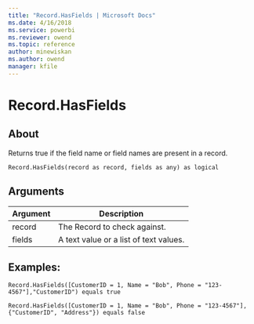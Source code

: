 ```yaml
---
title: "Record.HasFields | Microsoft Docs"
ms.date: 4/16/2018
ms.service: powerbi
ms.reviewer: owend
ms.topic: reference
author: minewiskan
ms.author: owend
manager: kfile
---
```

# Record.HasFields

  
## About  
Returns true if the field name or field names are present in a record.  
  
```  
Record.HasFields(record as record, fields as any) as logical  
```  
  
## Arguments  
  
|Argument|Description|  
|------------|---------------|  
|record|The Record to check against.|  
|fields|A text value or a list of text values.|  
  
## <a name="__toc360789150"></a>Examples:  
  
```  
Record.HasFields([CustomerID = 1, Name = "Bob", Phone = "123-4567"],"CustomerID") equals true  
```  
  
```  
Record.HasFields([CustomerID = 1, Name = "Bob", Phone = "123-4567"],{"CustomerID", "Address"}) equals false  
```  
